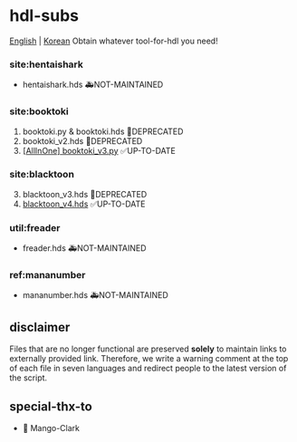 # hdl-subs
[English](https://raw.githubusercontent.com/STR-HK/hdl-stubs/main/readme.md) | [Korean](https://raw.githubusercontent.com/STR-HK/hdl-stubs/main/나를읽어.md)
Obtain whatever tool-for-hdl you need!

### site:hentaishark
- hentaishark.hds 🚑️NOT-MAINTAINED

### site:booktoki
1. booktoki.py & booktoki.hds 🚨DEPRECATED
2. booktoki_v2.hds 🚨DEPRECATED
3. [[AllInOne] booktoki_v3.py](https://raw.githubusercontent.com/STR-HK/hdl-stubs/main/%5BAllInOne%5D%20booktoki_v3.py) ✅UP-TO-DATE

### site:blacktoon
3. blacktoon_v3.hds 🚨DEPRECATED
4. [blacktoon_v4.hds](https://raw.githubusercontent.com/STR-HK/hdl-stubs/main/blacktoon_v4.hds) ✅UP-TO-DATE

### util:freader
- freader.hds 🚑️NOT-MAINTAINED

### ref:mananumber
- mananumber.hds 🚑️NOT-MAINTAINED

## disclaimer
Files that are no longer functional are preserved **solely** to maintain links to externally provided link. 
Therefore, we write a warning comment at the top of each file in seven languages and redirect people to the latest version of the script.

## special-thx-to
- 🎉 Mango-Clark
